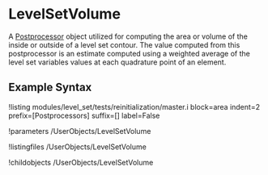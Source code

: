 # LevelSetVolume
A [Postprocessor](/Postprocessors/index.md) object utilized for computing the area or volume of the inside or
outside of a level set contour. The value computed from this postprocessor is an estimate computed using a
weighted average of the level set variables values at each quadrature point of an element.

## Example Syntax
!listing modules/level_set/tests/reinitialization/master.i block=area indent=2 prefix=[Postprocessors] suffix=[] label=False

!parameters /UserObjects/LevelSetVolume

!listingfiles /UserObjects/LevelSetVolume

!childobjects /UserObjects/LevelSetVolume
